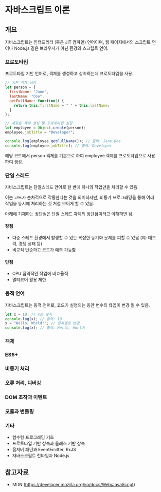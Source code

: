 # 자바스크립트 이론

## 개요

자바스크립트는 인터프리터 (혹은 JIT 컴파일) 언어이며, 웹 페이지에서의 스크립트 언어나 Node.js 같은 브라우저가 아닌 환경의 스크립트 언어.

### 프로토타입

프로토타입 기반 언어로, 객체를 생성하고 상속하는데 프로토타입을 사용.

```javascript
// 기본 객체 생성
let person = {
  firstName: "Jane",
  lastName: "Doe",
  getFullName: function() {
    return this.firstName + " " + this.lastName;
  }
};

// 새로운 객체 생성 및 프로토타입 설정
let employee = Object.create(person);
employee.jobTitle = "Developer";

console.log(employee.getFullName()); // 출력: Jane Doe
console.log(employee.jobTitle); // 출력: Developer
```

해당 코드에서 person 객체를 기본으로 하여 employee 객체를 프로토타입으로 사용하여 생성.

### 단일 스레드

자바스크립트는 단일스레드 언어로 한 번에 하나의 작업만을 처리할 수 있음.

이는 코드가 순차적으로 작동한다는 것을 의미하지만, 비동기 프로그래밍을 통해 여러 작업을 동시에 처리하는 것 처럼 보이게 할 수 있음.

아래에 기재하는 장단점은 단일 스레드 자체의 장단점이라고 이해하면 됨.

#### 장점

- 다중 스레드 환경에서 발생할 수 있는 복잡한 동기화 문제를 피할 수 있음 (예: 데드락, 경쟁 상태 등)
- 비교적 단순하고 코드가 예측 가능함

#### 단점

- CPU 집약적인 작업에 비효율적
- 멀티코어 활용 제한

### 동적 언어

자바스크립트는 동적 언어로, 코드가 실행되는 동안 변수의 타입이 변경 될 수 있음.

```javascript
let x = 10; // x는 숫자
console.log(x); // 출력: 10
x = "Hello, World!"; // 문자열로 변경
console.log(x); // 출력: Hello, World!
```

### 객체

### ES6+

### 비동기 처리

### 오류 처리, 디버깅

### DOM 조작과 이벤트

### 모듈과 번들링

### 기타

- 함수형 프로그래밍 기초
- 프로토타입 기반 상속과 클래스 기반 상속
- 옵저버 패턴과 EventEmitter, RxJS
- 자바스크립트 런타임과 Node.js

## 참고자료

- MDN (<https://developer.mozilla.org/ko/docs/Web/JavaScript>)
